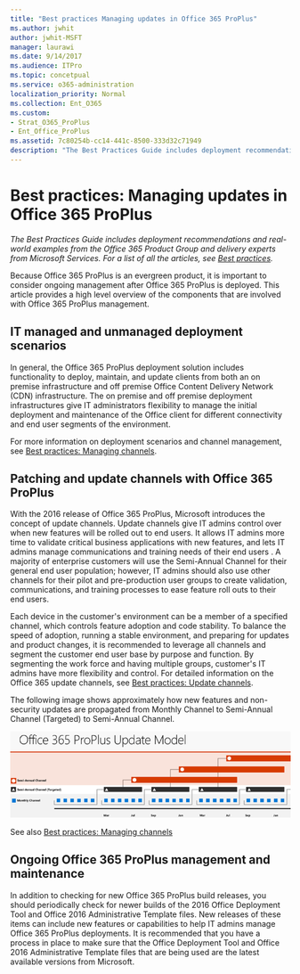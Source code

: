 ```yaml
---
title: "Best practices Managing updates in Office 365 ProPlus"
ms.author: jwhit
author: jwhit-MSFT
manager: laurawi
ms.date: 9/14/2017
ms.audience: ITPro
ms.topic: concetpual
ms.service: o365-administration
localization_priority: Normal
ms.collection: Ent_O365
ms.custom:
- Strat_O365_ProPlus
- Ent_Office_ProPlus
ms.assetid: 7c80254b-cc14-441c-8500-333d32c71949
description: "The Best Practices Guide includes deployment recommendations and real-world examples from the Office 365 Product Group and delivery experts from Microsoft Services. For a list of all the articles, see Best practices."
---
```


# Best practices: Managing updates in Office 365 ProPlus

 *The Best Practices Guide includes deployment recommendations and real-world examples from the Office 365 Product Group and delivery experts from Microsoft Services. For a list of all the articles, see [Best practices](best-practices.md).* 
  
Because Office 365 ProPlus is an evergreen product, it is important to consider ongoing management after Office 365 ProPlus is deployed. This article provides a high level overview of the components that are involved with Office 365 ProPlus management.
  
## IT managed and unmanaged deployment scenarios

In general, the Office 365 ProPlus deployment solution includes functionality to deploy, maintain, and update clients from both an on premise infrastructure and off premise Office Content Delivery Network (CDN) infrastructure. The on premise and off premise deployment infrastructures give IT administrators flexibility to manage the initial deployment and maintenance of the Office client for different connectivity and end user segments of the environment.
  
For more information on deployment scenarios and channel management, see [Best practices: Managing channels](best-practices-managing-channels.md).
  
## Patching and update channels with Office 365 ProPlus

With the 2016 release of Office 365 ProPlus, Microsoft introduces the concept of update channels. Update channels give IT admins control over when new features will be rolled out to end users. It allows IT admins more time to validate critical business applications with new features, and lets IT admins manage communications and training needs of their end users . A majority of enterprise customers will use the Semi-Annual Channel for their general end user population; however, IT admins should also use other channels for their pilot and pre-production user groups to create validation, communications, and training processes to ease feature roll outs to their end users.
  
Each device in the customer's environment can be a member of a specified channel, which controls feature adoption and code stability. To balance the speed of adoption, running a stable environment, and preparing for updates and product changes, it is recommended to leverage all channels and segment the customer end user base by purpose and function. By segmenting the work force and having multiple groups, customer's IT admins have more flexibility and control. For detailed information on the Office 365 update channels, see [Best practices: Update channels](best-practices-update-channels.md).
  
The following image shows approximately how new features and non-security updates are propagated from Monthly Channel to Semi-Annual Channel (Targeted) to Semi-Annual Channel.
  
![The three primary Office 365 update channels, showing the relationship between the update channels and the release cadence](../images/16fae804-8d79-43db-8902-2adbbc6e0c9e.png)
  
See also [Best practices: Managing channels](best-practices-managing-channels.md)
  
## Ongoing Office 365 ProPlus management and maintenance

In addition to checking for new Office 365 ProPlus build releases, you should periodically check for newer builds of the 2016 Office Deployment Tool and Office 2016 Administrative Template files. New releases of these items can include new features or capabilities to help IT admins manage Office 365 ProPlus deployments. It is recommended that you have a process in place to make sure that the Office Deployment Tool and Office 2016 Administrative Template files that are being used are the latest available versions from Microsoft.
  

